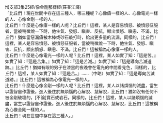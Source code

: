 增支部3集25經/像金剛那樣經(莊春江譯)  
「比丘們！現在世間中存在這三種人，哪三種呢？心像瘡一樣的人、心像電光一樣的人、心像金剛一樣的人。  
比丘們！什麼是心像瘡一樣的人呢？比丘們！這裡，某人是容易憤怒、被憤怒征服者，當被稍微說一下時，他生氣、發怒、瞋害、反抗，顯出憤怒、瞋恚、不滿，比丘們！猶如當惡漏瘡被木棒或砂石敲打時，給出更多量的流漏，同樣的，比丘們！這裡，某人是容易憤怒、被憤怒征服者，當被稍微說一下時，他生氣、發怒、瞋害、反抗，顯出憤怒、瞋恚、不滿，比丘們！這被稱為心像瘡一樣的人。  
比丘們！什麼是心像電光一樣的人呢？比丘們！這裡，某人如實了知：『這是苦。』如實了知：『這是苦集。』如實了知：『這是苦滅。』如實了知：『這是導向苦滅道跡。』比丘們！猶如有眼的男子在漆黑的夜晚會在電光的中間看見色，同樣的，比丘們！這裡，某人如實了知：『這是苦。』……（中略）如實了知：『這是導向苦滅道跡。』比丘們！這被稱為心像電光一樣的人。  
比丘們！什麼是心像金剛一樣的人呢？比丘們！這裡，某人以諸煩惱的滅盡，當生以證智自作證後，進入後住於無煩惱的心解脫、慧解脫，比丘們！猶如沒有任何不被金剛破壞的，[不論]寶石或岩石，同樣的，比丘們！這裡，某人以諸煩惱的滅盡，當生以證智自作證後，進入後住於無煩惱的心解脫、慧解脫，比丘們！這被稱為心像金剛一樣的人。  
比丘們！現在世間中存在這三種人。」  
  
  
